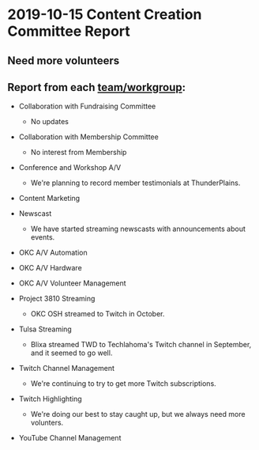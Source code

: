 # 2019-10-15 Content Creation Committee Report
## **Need more volunteers**

## Report from each [team/workgroup](https://github.com/techlahoma/broadcasting/blob/master/Teams/_Teams.md):

* Collaboration with Fundraising Committee
  * No updates
* Collaboration with Membership Committee
  * No interest from Membership
* Conference and Workshop A/V
  * We're planning to record member testimonials at ThunderPlains.
* Content Marketing

* Newscast
  * We have started streaming newscasts with announcements about events.
* OKC A/V Automation
  
* OKC A/V Hardware
  
* OKC A/V Volunteer Management
  
* Project 3810 Streaming
  * OKC OSH streamed to Twitch in October.
* Tulsa Streaming
  * Blixa streamed TWD to Techlahoma's Twitch channel in September, and it seemed to go well.
* Twitch Channel Management
  * We're continuing to try to get more Twitch subscriptions.
* Twitch Highlighting
  * We're doing our best to stay caught up, but we always need more volunters.
* YouTube Channel Management

